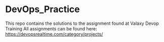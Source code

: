 # DevOps_Practice

This repo contains the solutions to the assignment found at Valaxy Devop Training
All assignments can be found here: https://devopsrealtime.com/category/projects/
